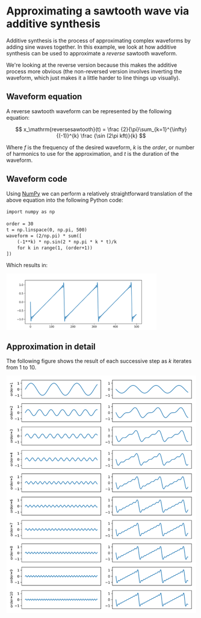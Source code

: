 # Approximating a sawtooth wave via additive synthesis

Additive synthesis is the process of approximating complex waveforms
by adding sine waves together.  In this example, we look at how
additive synthesis can be used to approximate a *reverse* sawtooth
waveform.

We're looking at the reverse version because this makes the additive
process more obvious (the non-reversed version involves inverting the
waveform, which just makes it a little harder to line things up
visually).

## Waveform equation

A reverse sawtooth waveform can be represented by the following
equation:

$$
x_\mathrm{reversesawtooth}(t) = \frac {2}{\pi}\sum_{k=1}^{\infty}
{(-1)}^{k} \frac {\sin (2\pi kft)}{k}
$$

Where $f$ is the frequency of the desired waveform, $k$ is the
*order*, or number of harmonics to use for the approximation, and $t$
is the duration of the waveform.

## Waveform code

Using [NumPy][] we can perform a relatively straightforward
translation of the above equation into the following Python code:

[numpy]: http://www.numpy.org/

~~~ {.python}
import numpy as np

order = 30
t = np.linspace(0, np.pi, 500)
waveform = (2/np.pi) * sum([
    (-1**k) * np.sin(2 * np.pi * k * t)/k
    for k in range(1, (order+1))
])
~~~

Which results in:

<img src="example1.svg" width="400" />

## Approximation in detail

The following figure shows the result of each successive step as $k$
iterates from 1 to 10.

![Successive approximation of a sawtooth waveform](sawtooth-steps.svg)
